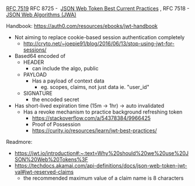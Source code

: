 [RFC 7519](https://tools.ietf.org/html/rfc7519)
RFC 8725 -  [JSON Web Token Best Current Practices](https://www.rfc-editor.org/rfc/rfc8725) , RFC 7518 - [JSON Web Algorithms (JWA)](https://www.rfc-editor.org/rfc/rfc7518)

Handbook: https://auth0.com/resources/ebooks/jwt-handbook

- Not aiming to replace cookie-based session authentication completely
	- http://cryto.net/~joepie91/blog/2016/06/13/stop-using-jwt-for-sessions/
- Based64 encoded of 
	- HEADER
		- can include the algo, public
	- PAYLOAD
		- Has a payload of context data
			- eg. scopes, claims, not just data ie. "user_id"
	- SIGNATURE
		- the encoded secret
- Has short-lived expiration time (15m -> 1hr) -> auto invalidated
	- Has a revoke mechanism to practice background refreshing token
		- https://stackoverflow.com/a/54378384/9966425
		- Proof of Possession
		- https://curity.io/resources/learn/jwt-best-practices/


Readmore: 
- https://jwt.io/introduction#:~:text=Why%20should%20we%20use%20JSON%20Web%20Tokens%3F
- https://techdocs.akamai.com/api-definitions/docs/json-web-token-jwt-val#jwt-reserved-claims
	- the recommended maximum value of a claim name is 8 characters